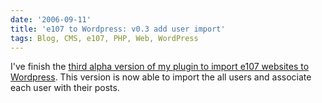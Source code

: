 ```yaml
---
date: '2006-09-11'
title: 'e107 to Wordpress: v0.3 add user import'
tags: Blog, CMS, e107, PHP, Web, WordPress
---
```


I've finish the [third alpha version of my plugin to import e107 websites to Wordpress](https://wordpress.org/extend/plugins/e107-importer/). This version is now able to import the all users and associate each user with their posts.

